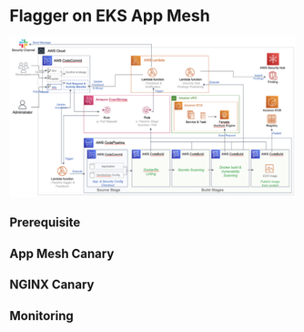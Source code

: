# Flagger on EKS App Mesh

![](./images/2021-07-26-18-03-27.png)

## Prerequisite

## App Mesh Canary

## NGINX Canary

## Monitoring
